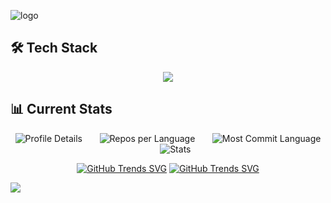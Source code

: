 
![logo](https://github.com/HFsa-RaShid/HFsa-RaShid/blob/main/banner.gif)


## 🛠️ Tech Stack
<p align="center">
  <a>
    <img src="https://skillicons.dev/icons?i=c,C++,html,css,tailwind,javascript,react,nodejs,express,mongodb,mysql,firebase" />
  </a>
</p>


## 📊 Current Stats
<div align="center">

![Profile Details](http://github-profile-summary-cards.vercel.app/api/cards/profile-details?username=HFsa-RaShid&theme=dark) &nbsp;&nbsp;&nbsp;&nbsp;&nbsp; ![Repos per Language](http://github-profile-summary-cards.vercel.app/api/cards/repos-per-language?username=HFsa-RaShid&theme=dark) &nbsp;&nbsp;&nbsp;&nbsp;&nbsp; ![Most Commit Language](http://github-profile-summary-cards.vercel.app/api/cards/most-commit-language?username=HFsa-RaShid&theme=dark) &nbsp;&nbsp;&nbsp;&nbsp;&nbsp; ![Stats](http://github-profile-summary-cards.vercel.app/api/cards/stats?username=HFsa-RaShid&theme=dark)

[![GitHub Trends SVG](https://api.githubtrends.io/user/svg/HFsa-RaShid/langs)](https://githubtrends.io) 
  [![GitHub Trends SVG](https://api.githubtrends.io/user/svg/HFsa-RaShid/langs)](https://githubtrends.io) 
</div>

<img src="https://github-readme-activity-graph.vercel.app/graph?username=HFsa-RaShid&theme=react">




